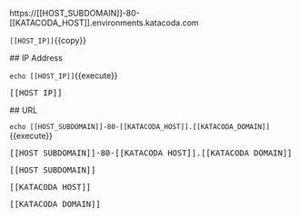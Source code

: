 https://[[HOST_SUBDOMAIN]]-80-[[KATACODA_HOST]].environments.katacoda.com

`[[HOST_IP]]`{{copy}}

## IP Address

`echo [[HOST_IP]]`{{execute}}

<pre>[[HOST_IP]]</pre>

## URL

`echo [[HOST_SUBDOMAIN]]-80-[[KATACODA_HOST]].[[KATACODA_DOMAIN]]`{{execute}}

<pre>[[HOST_SUBDOMAIN]]-80-[[KATACODA_HOST]].[[KATACODA_DOMAIN]]</pre>

<pre>[[HOST_SUBDOMAIN]]</pre>

<pre>[[KATACODA_HOST]]</pre>

<pre>[[KATACODA_DOMAIN]]</pre>
